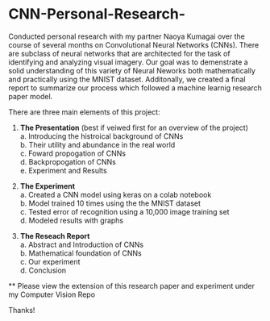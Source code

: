 # CNN-Personal-Research-

Conducted personal research with my partner Naoya Kumagai over the course of several months on Convolutional Neural Networks (CNNs). There are subclass of neural networks that are architected for the task of identifying and analyzing visual imagery. Our goal was to demenstrate a solid understanding of this variety of Neural Neworks both mathematically and practically using the MNIST dataset. Additonally, we created a final report to summarize our process which followed a machine learnig research paper model.

There are three main elements of this project: 

1. **The Presentation** (best if veiwed first for an overview of the project) <br/>
  a. Introducing the histroical background of CNNs <br/>
  b. Their utility and abundance in the real world <br/>
  c. Foward propogation of CNNs <br/>
  d. Backpropogation of CNNs <br/>
  e. Experiment and Results <br/>
  
2. **The Experiment** <br/>
  a. Created a CNN model using keras on a colab notebook <br/>
  b. Model trained 10 times using the the MNIST dataset <br/>
  c. Tested error of recognition using a 10,000 image training set <br/>
  d. Modeled results with graphs <br/>
  
3. **The Reseach Report** <br/>
  a. Abstract and Introduction of CNNs <br/>
  b. Mathematical foundation of CNNs <br/>
  c. Our experiment <br/>
  d. Conclusion <br/>
 
 
 ** Please view the extension of this research paper and experiment under my Computer Vision Repo
 
 Thanks!
